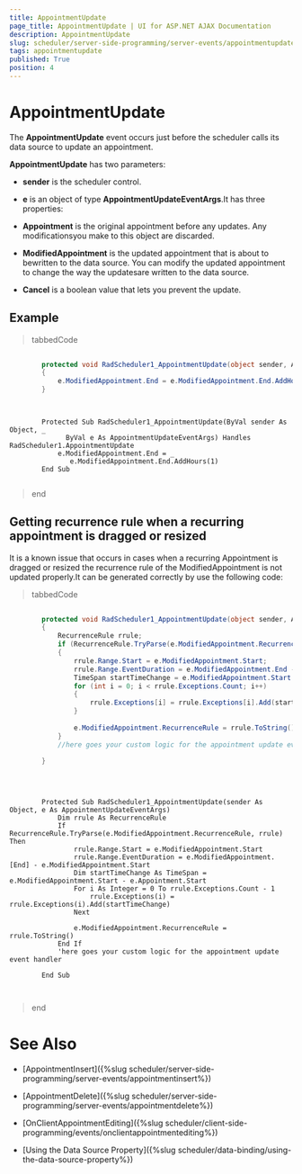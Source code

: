 ```yaml
---
title: AppointmentUpdate
page_title: AppointmentUpdate | UI for ASP.NET AJAX Documentation
description: AppointmentUpdate
slug: scheduler/server-side-programming/server-events/appointmentupdate
tags: appointmentupdate
published: True
position: 4
---
```


# AppointmentUpdate



The __AppointmentUpdate__ event occurs just before the scheduler calls its data source to update an appointment.

__AppointmentUpdate__ has two parameters:

* __sender__ is the scheduler control.

* __e__ is an object of type __AppointmentUpdateEventArgs__.It has three properties:

* __Appointment__ is the original appointment before any updates. Any modificationsyou make to this object are discarded.

* __ModifiedAppointment__ is the updated appointment that is about to bewritten to the data source. You can modify the updated appointment to change the way the updatesare written to the data source.

* __Cancel__ is a boolean value that lets you prevent the update.

## Example



>tabbedCode

````C#
	
	    protected void RadScheduler1_AppointmentUpdate(object sender, AppointmentUpdateEventArgs e)
	    {
	        e.ModifiedAppointment.End = e.ModifiedAppointment.End.AddHours(1);
	    }
	
````
````VB.NET
	
	    Protected Sub RadScheduler1_AppointmentUpdate(ByVal sender As Object, _
	          ByVal e As AppointmentUpdateEventArgs) Handles RadScheduler1.AppointmentUpdate
	        e.ModifiedAppointment.End = _
	           e.ModifiedAppointment.End.AddHours(1)
	    End Sub
	
````
>end

## Getting recurrence rule when a recurring appointment is dragged or resized

It is a known issue that occurs in cases when a recurring Appointment is dragged or resized the recurrence rule of the ModifiedAppointment is not updated properly.It can be generated correctly by use the following code:



>tabbedCode

````C#
	
	    protected void RadScheduler1_AppointmentUpdate(object sender, AppointmentUpdateEventArgs e)
	    {
	        RecurrenceRule rrule;
	        if (RecurrenceRule.TryParse(e.ModifiedAppointment.RecurrenceRule, out rrule))
	        {
	            rrule.Range.Start = e.ModifiedAppointment.Start;
	            rrule.Range.EventDuration = e.ModifiedAppointment.End - e.ModifiedAppointment.Start;
	            TimeSpan startTimeChange = e.ModifiedAppointment.Start - e.Appointment.Start;
	            for (int i = 0; i < rrule.Exceptions.Count; i++)
	            {
	                rrule.Exceptions[i] = rrule.Exceptions[i].Add(startTimeChange);
	            }
	
	            e.ModifiedAppointment.RecurrenceRule = rrule.ToString();
	        }
	        //here goes your custom logic for the appointment update event handler
	
	    }
	
	
````
````VB.NET
	
	    Protected Sub RadScheduler1_AppointmentUpdate(sender As Object, e As AppointmentUpdateEventArgs)
	        Dim rrule As RecurrenceRule
	        If RecurrenceRule.TryParse(e.ModifiedAppointment.RecurrenceRule, rrule) Then
	            rrule.Range.Start = e.ModifiedAppointment.Start
	            rrule.Range.EventDuration = e.ModifiedAppointment.[End] - e.ModifiedAppointment.Start
	            Dim startTimeChange As TimeSpan = e.ModifiedAppointment.Start - e.Appointment.Start
	            For i As Integer = 0 To rrule.Exceptions.Count - 1
	                rrule.Exceptions(i) = rrule.Exceptions(i).Add(startTimeChange)
	            Next
	
	            e.ModifiedAppointment.RecurrenceRule = rrule.ToString()
	        End If
	        'here goes your custom logic for the appointment update event handler
	
	    End Sub
	
	
````
>end

# See Also

 * [AppointmentInsert]({%slug scheduler/server-side-programming/server-events/appointmentinsert%})

 * [AppointmentDelete]({%slug scheduler/server-side-programming/server-events/appointmentdelete%})

 * [OnClientAppointmentEditing]({%slug scheduler/client-side-programming/events/onclientappointmentediting%})

 * [Using the Data Source Property]({%slug scheduler/data-binding/using-the-data-source-property%})

